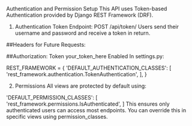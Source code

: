  Authentication and Permission Setup
This API uses Token-based Authentication provided by Django REST Framework (DRF).

1. Authentication
Token Endpoint:
POST /api/token/
Users send their username and password and receive a token in return.

##Headers for Future Requests:

##Authorization: Token your_token_here
Enabled In settings.py:

REST_FRAMEWORK = {
    'DEFAULT_AUTHENTICATION_CLASSES': [
        'rest_framework.authentication.TokenAuthentication',
    ],
}

2. Permissions
All views are protected by default using:

'DEFAULT_PERMISSION_CLASSES': [
    'rest_framework.permissions.IsAuthenticated',
]
This ensures only authenticated users can access most endpoints.
You can override this in specific views using permission_classes.